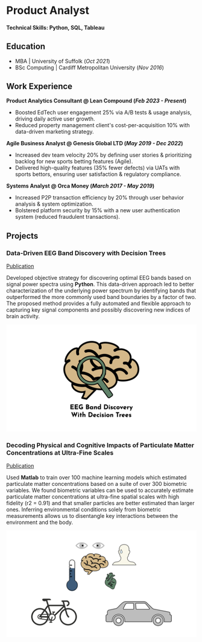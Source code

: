 # Product Analyst

#### Technical Skills: Python, SQL, Tableau

## Education
- MBA | University of Suffolk (_Oct 2021_)								       		
- BSc Computing	| Cardiff Metropolitan University (_Nov 2016_)	 			        		


## Work Experience
**Product Analytics Consultant @ Lean Compound (_Feb 2023 - Present_)**
- Boosted EdTech user engagement 25% via A/B tests & usage analysis, driving daily active user growth.
- Reduced property management client's cost-per-acquisition 10% with data-driven marketing strategy.

**Agile Business Analyst @ Genesis Global LTD (_May 2019 - Dec 2022_)**
- Increased dev team velocity 20% by defining user stories & prioritizing backlog for new sports betting features (Agile).
- Delivered high-quality features (35% fewer defects) via UATs with sports bettors, ensuring user satisfaction & regulatory compliance.

**Systems Analyst @ Orca Money (_March 2017 - May 2019_)**
- Increased P2P transaction efficiency by 20% through user behavior analysis & system optimization.
- Bolstered platform security by 15% with a new user authentication system (reduced fraudulent transactions).

## Projects
### Data-Driven EEG Band Discovery with Decision Trees
[Publication](https://www.mdpi.com/1424-8220/22/8/3048)

Developed objective strategy for discovering optimal EEG bands based on signal power spectra using **Python**. This data-driven approach led to better characterization of the underlying power spectrum by identifying bands that outperformed the more commonly used band boundaries by a factor of two. The proposed method provides a fully automated and flexible approach to capturing key signal components and possibly discovering new indices of brain activity.

![EEG Band Discovery](/assets/eeg_band_discovery.jpeg)

### Decoding Physical and Cognitive Impacts of Particulate Matter Concentrations at Ultra-Fine Scales
[Publication](https://www.mdpi.com/1424-8220/22/11/4240)

Used **Matlab** to train over 100 machine learning models which estimated particulate matter concentrations based on a suite of over 300 biometric variables. We found biometric variables can be used to accurately estimate particulate matter concentrations at ultra-fine spatial scales with high fidelity (r2 = 0.91) and that smaller particles are better estimated than larger ones. Inferring environmental conditions solely from biometric measurements allows us to disentangle key interactions between the environment and the body.

![Bike Study](/assets/bike_study.jpeg)
